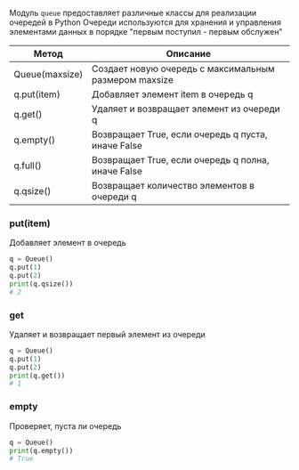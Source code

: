 Модуль `queue` предоставляет различные классы для реализации очередей в Python
Очереди используются для хранения и управления элементами данных в порядке "первым поступил - первым обслужен"

| Метод          | Описание                                              |
|----------------|-------------------------------------------------------|
| Queue(maxsize) | Создает новую очередь с максимальным размером maxsize |
| q.put(item)    | Добавляет элемент item в очередь q                    |
| q.get()        | Удаляет и возвращает элемент из очереди q             |
| q.empty()      | Возвращает True, если очередь q пуста, иначе False    |
| q.full()       | Возвращает True, если очередь q полна, иначе False    |
| q.qsize()      | Возвращает количество элементов в очереди q           |


### put(item)
Добавляет элемент в очередь
```python
q = Queue()
q.put(1)
q.put(2)
print(q.qsize())
# 2
```

### get
Удаляет и возвращает первый элемент из очереди
```python
q = Queue()
q.put(1)
q.put(2)
print(q.get())
# 1
```

### empty
Проверяет, пуста ли очередь
```python
q = Queue()
print(q.empty())
# True
```
